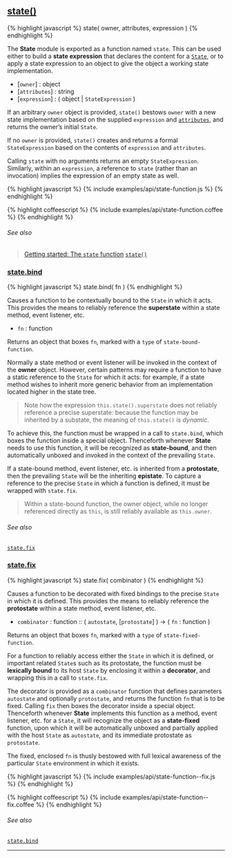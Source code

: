 ## [state()](#state-function)

{% highlight javascript %}
state( owner, attributes, expression )
{% endhighlight %}

The **State** module is exported as a function named `state`. This can be used either to build a **state expression** that declares the content for a [`State`](#state), or to apply a state expression to an object to give the object a working state implementation.

* [`owner`] : object
* [`attributes`] : string
* [`expression`] : ( object | `StateExpression` )

If an arbitrary `owner` object is provided, `state()` bestows `owner` with a new state implementation based on the supplied `expression` and [`attributes`](#state--attributes), and returns the owner’s initial `State`.

If no `owner` is provided, `state()` creates and returns a formal `StateExpression` based on the contents of `expression` and `attributes`.

Calling `state` with no arguments returns an empty `StateExpression`. Similarly, within an `expression`, a reference to `state` (rather than an invocation) implies the expression of an empty state as well.

{% highlight javascript %}
{% include examples/api/state-function.js %}
{% endhighlight %}

{% highlight coffeescript %}
{% include examples/api/state-function.coffee %}
{% endhighlight %}

###### See also

> [Getting started: The `state` function](/docs/#getting-started--the-state-function)
> [`state()`](/source/#state-function)


### [state.bind](#state-function--bind)

{% highlight javascript %}
state.bind( fn )
{% endhighlight %}

Causes a function to be contextually bound to the `State` in which it acts. This provides the means to reliably reference the **superstate** within a state method, event listener, etc.

* `fn` : function

Returns an object that boxes `fn`, marked with a `type` of `state-bound-function`.

Normally a state method or event listener will be invoked in the context of the **owner** object. However, certain patterns may require a function to have a static reference to the `State` for which it acts: for example, if a state method wishes to inherit more generic behavior from an implementation located higher in the state tree.

> Note how the expression `this.state().superstate` does not reliably reference a precise superstate: because the function may be inherited by a substate, the meaning of `this.state()` is *dynamic*.

To achieve this, the function must be wrapped in a call to `state.bind`, which boxes the function inside a special object. Thenceforth whenever **State** needs to use this function, it will be recognized as **state-bound**, and then automatically unboxed and invoked in the context of the prevailing `State`.

If a state-bound method, event listener, etc. is inherited from a **protostate**, then the prevailing `State` will be the inheriting **epistate**. To capture a reference to the precise `State` in which a function is defined, it must be wrapped with `state.fix`.

> Within a state-bound function, the owner object, while no longer referenced directly as `this`, is still reliably available as `this.owner`.

###### See also

[`state.fix`](#state-function--fix)


### [state.fix](#state-function--fix)

{% highlight javascript %}
state.fix( combinator )
{% endhighlight %}

Causes a function to be decorated with fixed bindings to the precise `State` in which it is defined. This provides the means to reliably reference the **protostate** within a state method, event listener, etc.

* `combinator` : function :: ( `autostate`, [`protostate`] ) → ( `fn` : function )

Returns an object that boxes `fn`, marked with a `type` of `state-fixed-function`.

For a function to reliably access either the `State` in which it is defined, or important related `State`s such as its protostate, the function must be **lexically bound** to its host `State` by enclosing it within a **decorator**, and wrapping this in a call to `state.fix`.

The decorator is provided as a `combinator` function that defines parameters `autostate` and optionally `protostate`, and returns the function `fn` that is to be fixed. Calling `fix` then boxes the decorator inside a special object. Thenceforth whenever **State** implements this function as a method, event listener, etc. for a `State`, it will recognize the object as a **state-fixed** function, upon which it will be automatically unboxed and partially applied with the host `State` as `autostate`, and its immediate protostate as `protostate`.

The fixed, enclosed `fn` is thusly bestowed with full lexical awareness of the particular `State` environment in which it exists.

{% highlight javascript %}
{% include examples/api/state-function--fix.js %}
{% endhighlight %}

{% highlight coffeescript %}
{% include examples/api/state-function--fix.coffee %}
{% endhighlight %}

###### See also

[`state.bind`](#state-function--bind)



* * *
